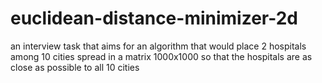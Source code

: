 # euclidean-distance-minimizer-2d
an interview task that aims for an algorithm that would place 2 hospitals among 10 cities spread in a matrix 1000x1000 so that the hospitals are as close as possible to all 10 cities
